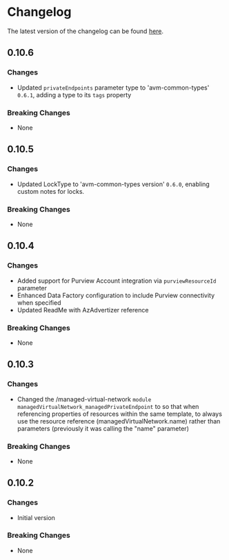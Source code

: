 # Changelog

The latest version of the changelog can be found [here](https://github.com/Azure/bicep-registry-modules/blob/main/avm/res/data-factory/factory/CHANGELOG.md).

## 0.10.6

### Changes

- Updated `privateEndpoints` parameter type to 'avm-common-types' `0.6.1`, adding a type to its `tags` property

### Breaking Changes

- None

## 0.10.5

### Changes

- Updated LockType to 'avm-common-types version' `0.6.0`, enabling custom notes for locks.

### Breaking Changes

- None

## 0.10.4

### Changes

- Added support for Purview Account integration via `purviewResourceId` parameter
- Enhanced Data Factory configuration to include Purview connectivity when specified
- Updated ReadMe with AzAdvertizer reference

### Breaking Changes

- None

## 0.10.3

### Changes

- Changed the /managed-virtual-network `module managedVirtualNetwork_managedPrivateEndpoint` to so that when referencing properties of resources within the same template, to always use the resource reference (managedVirtualNetwork.name) rather than parameters (previously it was calling the "name" parameter)

### Breaking Changes

- None

## 0.10.2

### Changes

- Initial version

### Breaking Changes

- None
